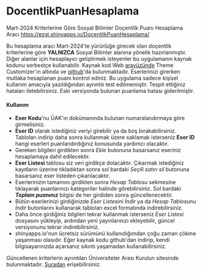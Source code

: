 # DocentlikPuanHesaplama
 Mart-2024 Kriterlerine Göre Sosyal Bilimler Doçentlik Puanı Hesaplama Aracı
 https://ezgi.shinyapps.io/DocentlikPuanHesaplama/

Bu hesaplama aracı Mart-2024'te yürürlüğe girecek olan doçentlik kriterlerine göre **YALNIZCA** Sosyal Bilimler alanına yönelik hazırlanmıştır. Diğer alanlar için hesaplayıcı geliştirmek isteyenler bu uygulamanın kaynak kodunu serbestçe kullanabilir. Kaynak kod Web [arayüzünde](https://ezgi.shinyapps.io/DocentlikPuanHesaplama/) Theme Customizer'ın altında ve [github](https://github.com/altinisik/DocentlikPuanHesaplama)'da bulunmaktadır. 
Eserlerinizi girerken mutlaka hesaplanan puanı kontrol ediniz. Bu uygulama sadece kişisel kullanım amacıyla yazıldığından ayrıntılı test edilmemiştir. Tespit ettiğiniz hataları iletebilirsiniz. Eski versiyonda bulunan puanlama hatası giderilmiştir.

#### Kullanım

- **Eser Kodu**'nu ÜAK'ın dokümanında bulunan numaralandırmaya göre girmelisiniz. 
- **Eser ID** olarak istediğiniz veriyi girebilir ya da boş bırakabilirsiniz. Tabloları indirip daha sonra kullanmak üzere saklamak isterseniz  **Eser ID** hangi eserleri puanlandırdığınız konusunda yardımcı olacaktır. 
- Gereken bilgileri girdikten sonra *Ekle* butonuna basarsanız eseriniz hesaplamaya dahil edilecektir. 
- **Eser Listesi** tablosu siz veri girdikçe dolacaktır. Çıkarmak istediğiniz kayıtların üzerine tıkladıktan sonra sol bardaki *Seçili satırı sil* butonuna basarsanız eser listeden çıkarılacaktır. 
- Eserlerinizin tamamını girdikten sonra *Hesap Tablosu* sekmesine tıklayarak puanlarınızı kategoriler halinde görebilirsiniz. Sol bardaki ***Toplam puanınız*** bilgisi de her girdiden sonra güncellenecektir. 
- Bütün eserlerinizi girdiğinizde *Eser Listesini İndir* ya da *Hesap Tablosunu İndir* butonlarını kullanarak tabloları excel formatında indirebilirsiniz. 
- Daha önce girdiğiniz bilgileri tekrar kullanmak isterseniz *Eser Listesi* dosyasını yükleyip, ardından yeni yayınlarınızı ekleyebilir, güncel versiyonunu tekrar indirebilirsiniz. 
- shinyapps.io'nun ücretsiz sürümünü kullanıdığımdan çoğu zaman çökme yaşanması olasıdır. Eğer kaynak kodu github'dan indirip, kendi bilgisayarınızda açarsanız sıkıntı yaşamadan kullanabilirsiniz. 

Güncellenen kriterlerin ayrıntıları Üniversiteler Arası Kurulun sitesinde bulunmaktadır. [Şuradan](https://www.uak.gov.tr/Sayfalar/DuyuruDetay.aspx?did=174) erişebilirsiniz. 